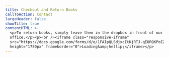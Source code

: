 ```yaml
---
title: Checkout and Return Books
callToAction: Contact
largeHeader: false
showTitle: true
contentHTML: >-
  <p>To return books, simply leave them in the dropbox in front of our
  office.</p><p><br /><iframe class="responsive-iframe"
  src="https://docs.google.com/forms/d/e/1FAIpQLSdjxcItKjRTJ-qEURQKPoEZfcR8A5or6p4BNzSIQtDYjAiKkg/viewform?embedded=true"
  height="1750px" frameborder="0">Loading&amp;hellip;</iframe></p>
---
```

